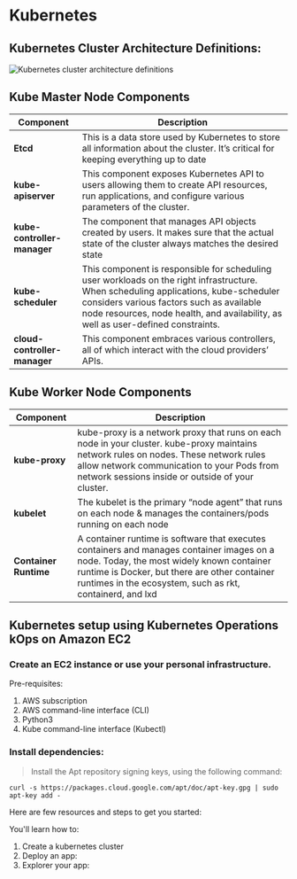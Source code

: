 
# Kubernetes

## Kubernetes Cluster Architecture Definitions: ##

![Kubernetes cluster architecture definitions](https://kubernetes.io/images/docs/kubernetes-cluster-architecture.svg)

## Kube Master Node Components ##

| Component | Description |
| --------- | ----------- |
| **Etcd** | This is a data store used by Kubernetes to store all information about the cluster. It’s critical for keeping everything up to date |
| **kube-apiserver** | This component exposes Kubernetes API to users allowing them to create API resources, run applications, and configure various parameters of the cluster.|
| **kube-controller-manager** | The component that manages API objects created by users. It makes sure that the actual state of the cluster always matches the desired state |
| **kube-scheduler** | This component is responsible for scheduling user workloads on the right infrastructure. When scheduling applications, kube-scheduler considers various factors such as available node resources, node health, and availability, as well as user-defined constraints.|
| **cloud-controller-manager** | This component embraces various controllers, all of which interact with the cloud providers’ APIs.|


## Kube Worker Node Components ##

| Component | Description |
| --------- | ----------- |
| **kube-proxy** | kube-proxy is a network proxy that runs on each node in your cluster. kube-proxy maintains network rules on nodes. These network rules allow network communication to your Pods from network sessions inside or outside of your cluster. |
| **kubelet** | The kubelet is the primary “node agent” that runs on each node & manages the containers/pods running on each node |
| **Container Runtime** | A container runtime is software that executes containers and manages container images on a node. Today, the most widely known container runtime is Docker, but there are other container runtimes in the ecosystem, such as rkt, containerd, and lxd |



## Kubernetes setup using Kubernetes Operations kOps on Amazon EC2 ##

### Create an EC2 instance or use your personal infrastructure. ###

Pre-requisites:

1. AWS subscription
2. AWS command-line interface (CLI)
3. Python3
4. Kube command-line interface (Kubectl)

### Install dependencies: ###

> Install the Apt repository signing keys, using the following command:
>
```
curl -s https://packages.cloud.google.com/apt/doc/apt-key.gpg | sudo apt-key add -
```
>

Here are few resources and steps to get you started:

You'll learn how to:

1. Create a kubernetes cluster
2. Deploy an app:
3. Explorer your app:

